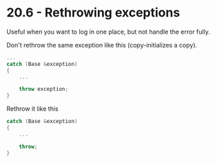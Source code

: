 # 20.6 - Rethrowing exceptions

Useful when you want to log in one place, but not handle the error fully.

Don't rethrow the same exception like this (copy-initializes a copy).

```c++
...
catch (Base &exception)
{
    ...

    throw exception;
}
```

Rethrow it like this

```c++
catch (Base &exception)
{
    ...

    throw;
}
```
